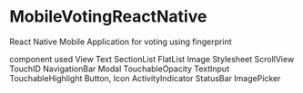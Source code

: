 # MobileVotingReactNative

React Native Mobile Application for voting using fingerprint

component used
View
Text
SectionList
FlatList
Image
Stylesheet
ScrollView
TouchID
NavigationBar
Modal
TouchableOpacity
TextInput
TouchableHighlight
Button,
Icon
ActivityIndicator
StatusBar
ImagePicker
